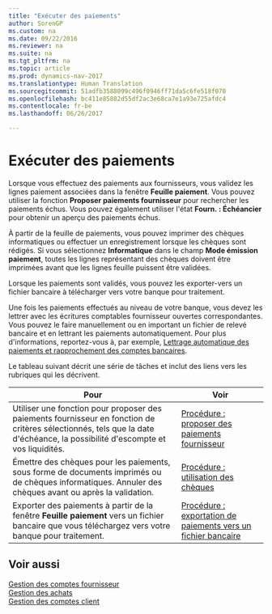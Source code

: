 ```yaml
---
title: "Exécuter des paiements"
author: SorenGP
ms.custom: na
ms.date: 09/22/2016
ms.reviewer: na
ms.suite: na
ms.tgt_pltfrm: na
ms.topic: article
ms.prod: dynamics-nav-2017
ms.translationtype: Human Translation
ms.sourcegitcommit: 51adfb3588099c496f0946ff71da5c6fe518f070
ms.openlocfilehash: bc411e85882d55df2ac3e68ca7e1a93e725afdc4
ms.contentlocale: fr-be
ms.lasthandoff: 06/26/2017

---
```


# <a name="make-payments"></a>Exécuter des paiements
Lorsque vous effectuez des paiements aux fournisseurs, vous validez les lignes paiement associées dans la fenêtre **Feuille paiement**. Vous pouvez utiliser la fonction **Proposer paiements fournisseur** pour rechercher les paiements échus. Vous pouvez également utiliser l'état **Fourn. : Échéancier** pour obtenir un aperçu des paiements échus.

À partir de la feuille de paiements, vous pouvez imprimer des chèques informatiques ou effectuer un enregistrement lorsque les chèques sont rédigés. Si vous sélectionnez **Informatique** dans le champ **Mode émission paiement**, toutes les lignes représentant des chèques doivent être imprimées avant que les lignes feuille puissent être validées.

Lorsque les paiements sont validés, vous pouvez les exporter-vers un fichier bancaire à télécharger vers votre banque pour traitement.

Une fois les paiements effectués au niveau de votre banque, vous devez les lettrer avec les écritures comptables fournisseur ouvertes correspondantes. Vous pouvez le faire manuellement ou en important un fichier de relevé bancaire et en lettrant les paiements automatiquement. Pour plus d'informations, reportez-vous à, par exemple, [Lettrage automatique des paiements et rapprochement des comptes bancaires](receivables-apply-payments-auto-reconcile-bank-accounts.md).

Le tableau suivant décrit une série de tâches et inclut des liens vers les rubriques qui les décrivent.

|Pour |Voir |
|---|----|
|Utiliser une fonction pour proposer des paiements fournisseur en fonction de critères sélectionnés, tels que la date d'échéance, la possibilité d'escompte et vos liquidités.|[Procédure : proposer des paiements fournisseur](payables-how-suggest-vendor-payments.md)|
|Émettre des chèques pour les paiements, sous forme de documents imprimés ou de chèques informatiques. Annuler des chèques avant ou après la validation.|[Procédure : utilisation des chèques](payables-how-work-checks.md)|
|Exporter des paiements à partir de la fenêtre **Feuille paiement** vers un fichier bancaire que vous téléchargez vers votre banque pour traitement.|[Procédure : exportation de paiements vers un fichier bancaire](payables-how-export-payments-bank-file.md)|

## <a name="see-also"></a>Voir aussi
[Gestion des comptes fournisseur](payables-manage-payables.md)  
[Gestion des achats](purchasing-manage-purchasing.md)  
[Gestion des comptes client](receivables-manage-receivables.md)

